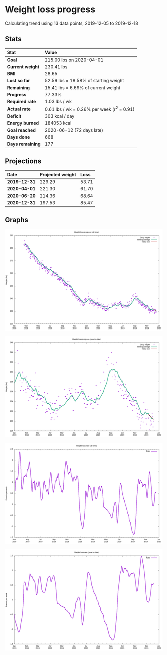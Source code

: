 # Weight loss progress

Calculating trend using 13 data points, 2019-12-05 to 2019-12-18

## Stats

Stat|Value
:-|:-
**Goal**|215.00 lbs on 2020-04-01
**Current weight**|230.41 lbs
**BMI**|28.65
**Lost so far**|52.59 lbs = 18.58% of starting weight
**Remaining**|15.41 lbs =  6.69% of current  weight
**Progress**|77.33%
**Required rate**|1.03 lbs / wk
**Actual rate**|0.61 lbs / wk = 0.26% per week  (r<sup>2</sup> = 0.91)
**Deficit**|303 kcal / day
**Energy burned**|184053 kcal
**Goal reached**|2020-06-12 (72 days late)
**Days done**|668
**Days remaining**|177

## Projections

Date|Projected weight|Loss
:-|:-|:-
**2019-12-31**|229.29|53.71
**2020-04-01**|221.30|61.70
**2020-06-20**|214.36|68.64
**2020-12-31**|197.53|85.47

## Graphs

![](weight-graph-alltime.png)

![](weight-graph-ytd.png)

![](rate-graph-alltime.png)

![](rate-graph-ytd.png)
